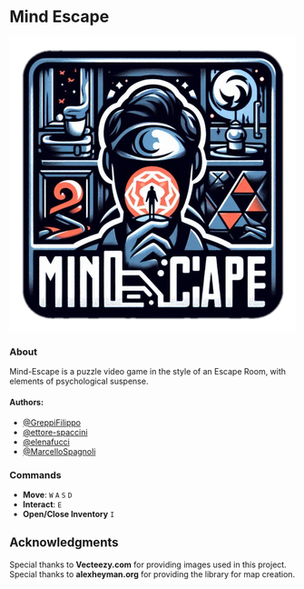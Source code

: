 
# Mind Escape
<p align="center">
    <img src="src/main/resources/icons/mindescape.png">
</p>
 
### About
Mind-Escape is a puzzle video game in the style of an Escape Room, with elements of psychological suspense.

#### Authors:
- [@GreppiFilippo](https://github.com/GreppiFilippo)
- [@ettore-spaccini](https://github.com/ettore-spaccini)
- [@elenafucci](https://github.com/elenafucci)
- [@MarcelloSpagnoli](https://github.com/MarcelloSpagnoli)
 
### Commands
- **Move**: `W` `A` `S` `D`
- **Interact**: `E`
- **Open/Close Inventory** `I`

## Acknowledgments

Special thanks to **Vecteezy.com** for providing images used in this project.
<br>
Special thanks to **alexheyman.org** for providing the library for map creation.
